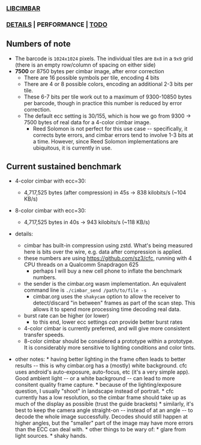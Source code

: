 ### [LIBCIMBAR](https://github.com/sz3/libcimbar)
### [DETAILS](DETAILS.md) | PERFORMANCE | [TODO](TODO.md)

## Numbers of note

* The barcode is `1024x1024` pixels. The individual tiles are `8x8` in a `9x9` grid (there is an empty row/column of spacing on either side)
* **7500** or 8750 bytes per cimbar image, after error correction
	* There are 16 possible symbols per tile, encoding 4 bits
	* There are 4 or 8 possible colors, encoding an additional 2-3 bits per tile.
	* These 6-7 bits per tile work out to a maximum of 9300-10850 bytes per barcode, though in practice this number is reduced by error correction.
	* The default ecc setting is 30/155, which is how we go from 9300 -> 7500 bytes of real data for a 4-color cimbar image.
		* Reed Solomon is not perfect for this use case -- specifically, it corrects byte errors, and cimbar errors tend to involve 1-3 bits at a time. However, since Reed Solomon implementations are ubiquitous, it is currently in use.

## Current sustained benchmark

* 4-color cimbar with ecc=30:
	* 4,717,525 bytes (after compression) in 45s -> 838 kilobits/s (~104 KB/s)

* 8-color cimbar with ecc=30:
	* 4,717,525 bytes in 40s -> 943 kilobits/s (~118 KB/s)

* details:
	* cimbar has built-in compression using zstd. What's being measured here is bits over the wire, e.g. data after compression is applied.
	* these numbers are using https://github.com/sz3/cfc, running with 4 CPU threads on a Qualcomm Snapdragon 625
		* perhaps I will buy a new cell phone to inflate the benchmark numbers.
	* the sender is the cimbar.org wasm implementation. An equivalent command line is `./cimbar_send /path/to/file -s`
		* cimbar.org uses the `shakycam` option to allow the receiver to detect/discard "in between" frames as part of the scan step. This allows it to spend more processing time decoding real data.
	* burst rate can be higher (or lower)
		* to this end, lower ecc settings *can* provide better burst rates
	* 4-color cimbar is currently preferred, and will give more consistent transfer speeds.
	* 8-color cimbar should be considered a prototype within a prototype. It is considerably more sensitive to lighting conditions and color tints.

* other notes:
		* having better lighting in the frame often leads to better results -- this is why cimbar.org has a (mostly) white background. cfc uses android's auto-exposure, auto-focus, etc (it's a very simple app). Good ambient light -- or a white background -- can lead to more consitent quality frame capture.
		* because of the lighting/exposure question, I usually "shoot" in landscape instead of portrait.
		* cfc currently has a low resolution, so the cimbar frame should take up as much of the display as possible (trust the guide brackets)
		* similarly, it's best to keep the camera angle straight-on -- instead of at an angle -- to decode the whole image successfully. Decodes should still happen at higher angles, but the "smaller" part of the image may have more errors than the ECC can deal with.
		* other things to be wary of:
			* glare from light sources.
			* shaky hands.
